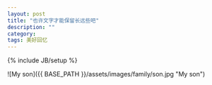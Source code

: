 ```yaml
---
layout: post
title: "也许文字才能保留长远些吧"
description: ""
category:
tags: 美好回忆
---
```

{% include JB/setup %}

![My son]({{ BASE_PATH }}/assets/images/family/son.jpg "My son")
